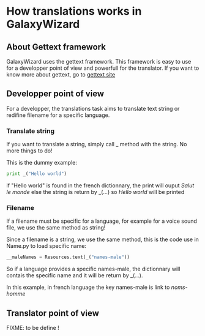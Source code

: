 # How translations works in GalaxyWizard

## About Gettext framework

GalaxyWizard uses the gettext framework. This framework is easy to use for a developper point of view and powerfull for the translator. If you want to know more about gettext, go to [gettext site](http://www.gnu.org/software/gettext/)

## Developper point of view

For a developper, the translations task aims to translate text string or redifine filename for a specific language.

### Translate string

If you want to translate a string, simply call _ method with the string. No more things to do!

This is the dummy example:

```python
print _("Hello world")
```

if "Hello world" is found in the french dictionnary, the print will ouput *Salut le monde* else the string is return by _(...) so *Hello world* will be printed

### Filename

If a filename must be specific for a language, for example for a voice sound file, we use the same method as string!

Since a filename is a string, we use the same method, this is the code use in Name.py to load specific name:

```python
__maleNames = Resources.text(_("names-male"))
```

So if a language provides a specific names-male, the dictionnary will contais the specific name and it will be return by _(...).

In this example, in french language the key names-male is link to *noms-homme*

## Translator point of view

FIXME: to be define !
